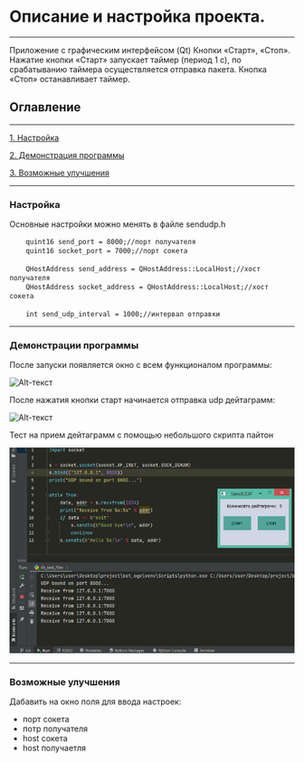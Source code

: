 # Описание и настройка проекта.
____

Приложение с графическим интерфейсом (Qt)
Кнопки «Старт», «Стоп». Нажатие кнопки «Старт» запускает таймер (период 1 с), по
срабатыванию таймера осуществляется отправка пакета. Кнопка «Стоп» останавливает
таймер. 

## Оглавление
___
[1. Настройка](#Настройка)

[2. Демонстрация программы](#Демонстрация\tпрограммы)

[3. Возможные улучшения](#Возможные\tулучшения)
___



### Настройка
<a name="Настройка"></a> 

Основные настройки можно менять в файле sendudp.h

```
    quint16 send_port = 8000;//порт получателя
    quint16 socket_port = 7000;//порт сокета

    QHostAddress send_address = QHostAddress::LocalHost;//хост получателя
    QHostAddress socket_address = QHostAddress::LocalHost;//хост сокета

    int send_udp_interval = 1000;//интервал отправки
```

___

### Демонстрации программы
<a name="Демонстрация\tпрограммы"></a> 

После запуски появляется окно с всем функционалом программы: 

![Alt-текст](https://github.com/stemirkhan/test_project-/blob/main/Скриншот%2009-04-2022%20112031.png "окно программы")

После нажатия кнопки старт начинается отправка udp дейтаграмм: 

![Alt-текст](https://github.com/stemirkhan/test_project-/blob/main/Скриншот%2009-04-2022%20112540.png "окно программы")

Тест на прием дейтаграмм с помощью небольшого скрипта пайтон

![Alt-текст](https://github.com/stemirkhan/test_project/blob/main/Скриншот%2009-04-2022%20135903.png "окно программы")
___

### Возможные улучшения
<a name="Возможные\tулучшения"></a> 

Дабавить на окно поля для ввода настроек: 
- порт сокета
- потр получателя
- host сокета
- host получаетля
